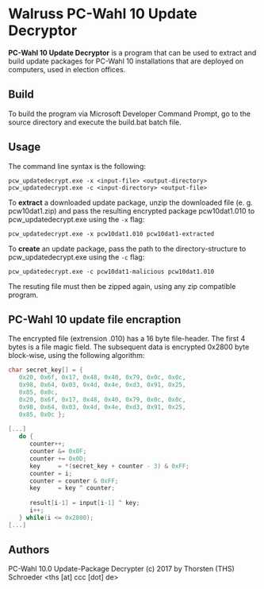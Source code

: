 # Walruss PC-Wahl 10 Update Decryptor

**PC-Wahl 10 Update Decryptor** is a program that can be used to extract and build update packages for PC-Wahl 10 installations that are deployed on computers, used in election offices.

## Build

To build the program via Microsoft Developer Command Prompt, go to the source directory and execute the build.bat batch file. 

## Usage

The command line syntax is the following:

```
pcw_updatedecrypt.exe -x <input-file> <output-directory>
pcw_updatedecrypt.exe -c <input-directory> <output-file>
```

To **extract** a downloaded update package, unzip the downloaded file (e. g. pcw10dat1.zip) and pass the resulting encrypted package pcw10dat1.010 to pcw_updatedecrypt.exe using the `-x` flag: 

`pcw_updatedecrypt.exe -x pcw10dat1.010 pcw10dat1-extracted`

To **create** an update package, pass the path to the directory-structure to pcw_updatedecrypt.exe using the `-c` flag: 

`pcw_updatedecrypt.exe -c pcw10dat1-malicious pcw10dat1.010`

The resuting file must then be zipped again, using any zip compatible program.

## PC-Wahl 10 update file encraption

The encrypted file (extrension .010) has a 16 byte file-header. The first 4 bytes is a file magic field. The subsequent data is encrypted 0x2800 byte block-wise, using the following algorithm:

```c
char secret_key[] = {
   0x20, 0x6f, 0x17, 0x48, 0x40, 0x79, 0x0c, 0x0c, 
   0x98, 0x64, 0x03, 0x4d, 0x4e, 0xd3, 0x91, 0x25, 
   0x85, 0x0c,
   0x20, 0x6f, 0x17, 0x48, 0x40, 0x79, 0x0c, 0x0c, 
   0x98, 0x64, 0x03, 0x4d, 0x4e, 0xd3, 0x91, 0x25, 
   0x85, 0x0c };
   
[...]
   do {
      counter++;
      counter &= 0x0F;
      counter += 0x0D;
      key     = *(secret_key + counter - 3) & 0xFF;
      counter = i;
      counter = counter & 0xFF;
      key     = key ^ counter;
      
      result[i-1] = input[i-1] ^ key;
      i++;
   } while(i <= 0x2800);
[...]
```

## Authors

PC-Wahl 10.0 Update-Package Decrypter (c) 2017 
by Thorsten (THS) Schroeder <ths [at] ccc [dot] de>

